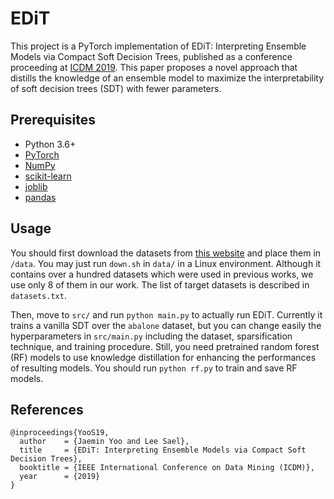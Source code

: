 # EDiT

This project is a PyTorch implementation of EDiT: Interpreting Ensemble Models via Compact Soft Decision Trees, published as a conference proceeding at [ICDM 2019](http://icdm2019.bigke.org/).
This paper proposes a novel approach that distills the knowledge of an ensemble model to maximize the interpretability of soft decision trees (SDT) with fewer parameters.

## Prerequisites

- Python 3.6+
- [PyTorch](https://pytorch.org/)
- [NumPy](https://numpy.org)
- [scikit-learn](https://scikit-learn.org/stable/)
- [joblib](https://joblib.readthedocs.io/en/latest/)
- [pandas](https://pandas.pydata.org/)

## Usage

You should first download the datasets from [this website](http://persoal.citius.usc.es/manuel.fernandez.delgado/papers/jmlr/) and place them in `/data`.
You may just run `down.sh` in `data/` in a Linux environment.
Although it contains over a hundred datasets which were used in previous works, we use only 8 of them in our work.
The list of target datasets is described in `datasets.txt`.

Then, move to `src/` and run `python main.py` to actually run EDiT.
Currently it trains a vanilla SDT over the `abalone` dataset, but you can change easily the hyperparameters in `src/main.py` including the dataset, sparsification technique, and training procedure.
Still, you need pretrained random forest (RF) models to use knowledge distillation for enhancing the performances of resulting models.
You should run `python rf.py` to train and save RF models.

## References

```
@inproceedings{YooS19,
  author    = {Jaemin Yoo and Lee Sael},
  title     = {EDiT: Interpreting Ensemble Models via Compact Soft Decision Trees},
  booktitle = {IEEE International Conference on Data Mining (ICDM)},
  year      = {2019}
}
```
